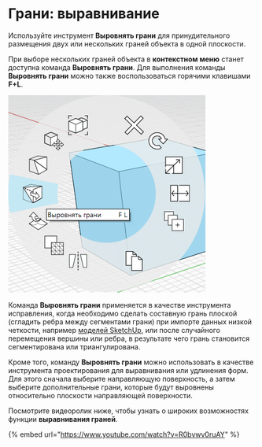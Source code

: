 # Грани: выравнивание

Используйте инструмент **Выровнять грани** для принудительного размещения двух или нескольких граней объекта в одной плоскости.

При выборе нескольких граней объекта в **контекстном меню** станет доступна команда **Выровнять грани**. Для выполнения команды **Выровнять грани** можно также воспользоваться горячими клавишами **F+L**.

![](../.gitbook/assets/flatten_faces.png)

Команда **Выровнять грани** применяется в качестве инструмента исправления, когда необходимо сделать составную грань плоской (сгладить ребра между сегментами грани) при импорте данных низкой четкости, например [моделей SketchUp](https://formit.autodesk.com/blog/post/using-formit-to-get-sketchup-data-into-revit#flatten), или после случайного перемещения вершины или ребра, в результате чего грань становится сегментирована или триангулирована.

Кроме того, команду **Выровнять грани** можно использовать в качестве инструмента проектирования для выравнивания или удлинения форм. Для этого сначала выберите направляющую поверхность, а затем выберите дополнительные грани, которые будут выровнены относительно плоскости направляющей поверхности.

Посмотрите видеоролик ниже, чтобы узнать о широких возможностях функции **выравнивания граней**.

{% embed url="https://www.youtube.com/watch?v=R0bvwv0ruAY" %}





